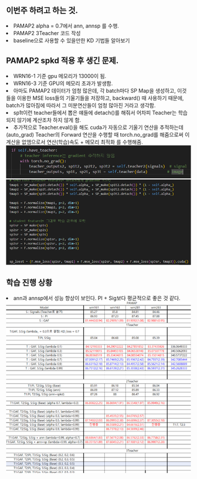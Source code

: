 ## 이번주 하려고 하는 것.
<li> PAMAP2 alpha = 0.7에서 ann, annsp 를 수행. </li>
<li> PAMAP2 3Teacher 코드 작성 </li>
<li> baseline으로 사용할 수 있을만한 KD 기법들 알아보기 </li>

## PAMAP2 spkd 적용 후 생긴 문제.
<li> WRN16-1 기준 gpu 메모리가 13000이 됨. </li>
<li> WRN16-3 기준 GPU의 메모리 초과가 발생함. </li>
<li> 아마도 PAMAP2 데이터가 엄청 많은데, 각 batch마다 SP Map을 생성하고, 이것들을 이용한 MSE loss들의 기울기들을 저장하고, backward() 때 사용하기 때문에, batch가 많아짐에 따라서 그 미분연산들이 엄청 많아진 거라고 생각함. </li>
<li> sp1t이런 teacher들에서 뽑은 얘들에 detach()를 해줘서 어차피 Teacher는 학습되지 않기에 계산조차 하지 않게 함. </li>
<li> 추가적으로 Teacher.eval()을 해도 cuda가 자동으로 기울기 연산을 추적하는데(auto_grad) Teacher의 Forward 연산을 수행할 때 torch.no_grad를 해줌으로써 이 계산을 없앰으로서 연산(학습)속도 + 메모리 최적화 를 수행해줌. </li>
<img src="https://github.com/wjdwocks/ML-DNN/raw/main/markdown/25년/5월/25.5.14/no_grad.png" alt="no_grad" width="700">

<img src="https://github.com/wjdwocks/ML-DNN/raw/main/markdown/25년/5월/25.5.14/detach.png" alt="detach" width="700">



## 학습 진행 상황
<li> ann과 annsp에서 성능 향상이 보인다. PI + Sig보다 평균적으로 좋은 것 같다. </li>
<img src="https://github.com/wjdwocks/ML-DNN/raw/main/markdown/25년/5월/25.5.14/PAMAP.png" alt="PAMAP" width="700">


